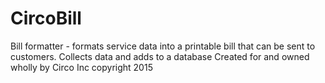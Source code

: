 # CircoBill
Bill formatter - formats service data into a printable bill that can be sent to customers. Collects data and adds to a database
Created for and owned wholly by Circo Inc copyright 2015
